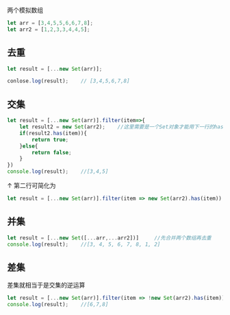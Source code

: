 两个模拟数组

```js
let arr = [3,4,5,5,6,6,7,8];
let arr2 = [1,2,3,3,4,4,5];
```



## 去重

```js
let result = [...new Set(arr)];

conlose.log(result);	// [3,4,5,6,7,8]
```



## 交集

```js
let result = [...new Set(arr)].filter(item=>{
	let result2 = new Set(arr2);	//这里需要是一个Set对象才能用下一行的has方法
	if(result2.has(item)){
		return true;
	}else{
		return false;
	}
})
console.log(result);	//[3,4,5]
```



↑ 第二行可简化为

```js
let result = [...new Set(arr)].filter(item => new Set(arr2).has(item)) 
```



## 并集

```js
let result = [...new Set([...arr,...arr2])]		//先合并两个数组再去重
console.log(result);	//[3, 4, 5, 6, 7, 8, 1, 2]
```



## 差集

差集就相当于是交集的逆运算

```js
let result = [...new Set(arr)].filter(item => !new Set(arr2).has(item));
console.log(result);	//[6,7,8]
```

